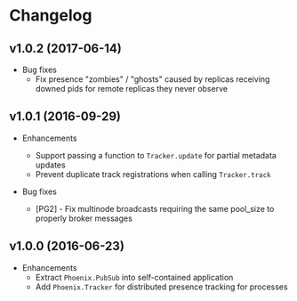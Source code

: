 # Changelog

## v1.0.2 (2017-06-14)

* Bug fixes
  * Fix presence "zombies" / "ghosts" caused by replicas receiving downed pids for remote replicas they never observe

## v1.0.1 (2016-09-29)

* Enhancements
  * Support passing a function to `Tracker.update` for partial metadata updates
  * Prevent duplicate track registrations when calling `Tracker.track`

* Bug fixes
  * [PG2] - Fix multinode broadcasts requiring the same pool_size to properly broker messages

## v1.0.0 (2016-06-23)

* Enhancements
  * Extract `Phoenix.PubSub` into self-contained application
  * Add `Phoenix.Tracker` for distributed presence tracking for processes
